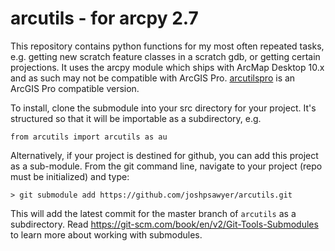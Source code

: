 # arcutils - for arcpy 2.7

This repository contains python functions for my most often repeated tasks, e.g. getting new scratch feature classes in a scratch gdb, or getting certain projections. It uses the arcpy module which ships with ArcMap Desktop 10.x and as such may not be compatible with ArcGIS Pro. [arcutilspro](https://github.com/joshpsawyer/arcutilspro) is an ArcGIS Pro compatible version.

To install, clone the submodule into your src directory for your project. It's structured so that it will be importable as a subdirectory, e.g.

```
from arcutils import arcutils as au
```
Alternatively, if your project is destined for github, you can add this project as a sub-module. From the git command line, navigate to your project (repo must be initialized) and type:

```
> git submodule add https://github.com/joshpsawyer/arcutils.git
```

This will add the latest commit for the master branch of `arcutils` as a subdirectory. Read https://git-scm.com/book/en/v2/Git-Tools-Submodules to learn more about working with submodules.
